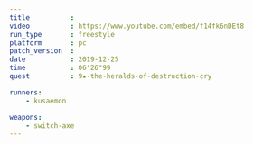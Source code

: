 ```yaml
---
title          :
video          : https://www.youtube.com/embed/f14fk6nDEt8
run_type       : freestyle
platform       : pc
patch_version  : 
date           : 2019-12-25
time           : 06'26"99
quest          : 9★-the-heralds-of-destruction-cry

runners:
    - kusaemon

weapons:
    - switch-axe
---
```

